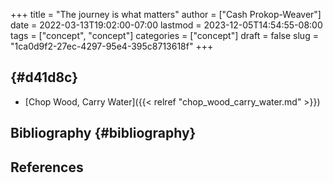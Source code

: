 +++
title = "The journey is what matters"
author = ["Cash Prokop-Weaver"]
date = 2022-03-13T19:02:00-07:00
lastmod = 2023-12-05T14:54:55-08:00
tags = ["concept", "concept"]
categories = ["concept"]
draft = false
slug = "1ca0d9f2-27ec-4297-95e4-395c8713618f"
+++

##  {#d41d8c}

-   [Chop Wood, Carry Water]({{< relref "chop_wood_carry_water.md" >}})


## Bibliography {#bibliography}

## References

<style>.csl-entry{text-indent: -1.5em; margin-left: 1.5em;}</style><div class="csl-bib-body">
</div>
